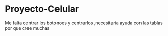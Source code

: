 # Proyecto-Celular
Me falta centrar los botonoes y centrarlos ,necesitaria ayuda con las tablas por que cree muchas
